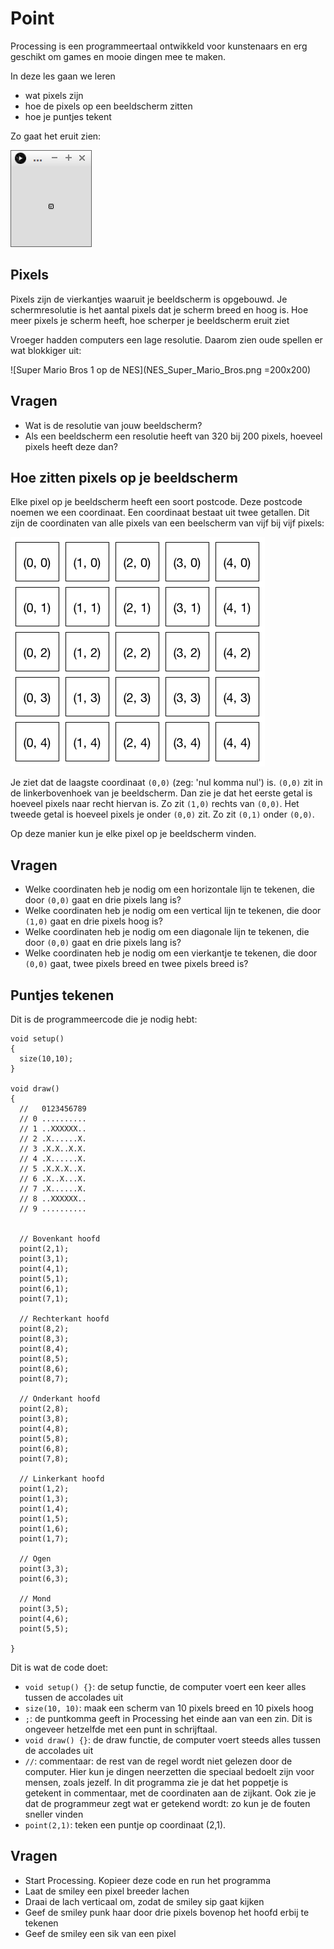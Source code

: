 # Point

Processing is een programmeertaal ontwikkeld voor kunstenaars
en erg geschikt om games en mooie dingen mee te maken.

In deze les gaan we leren 

 * wat pixels zijn
 * hoe de pixels op een beeldscherm zitten
 * hoe je puntjes tekent

Zo gaat het eruit zien:

![Point](Point.png)

## Pixels

Pixels zijn de vierkantjes waaruit je beeldscherm is opgebouwd.
Je schermresolutie is het aantal pixels dat je scherm breed en hoog is.
Hoe meer pixels je scherm heeft, hoe scherper je beeldscherm eruit ziet

Vroeger hadden computers een lage resolutie. Daarom zien oude
spellen er wat blokkiger uit:

![Super Mario Bros 1 op de NES](NES_Super_Mario_Bros.png =200x200)

## Vragen

 * Wat is de resolutie van jouw beeldscherm?
 * Als een beeldscherm een resolutie heeft van 320 bij 200 pixels, hoeveel pixels heeft deze dan?

## Hoe zitten pixels op je beeldscherm

Elke pixel op je beeldscherm heeft een soort postcode. Deze
postcode noemen we een coordinaat. Een coordinaat bestaat uit
twee getallen. Dit zijn de coordinaten van alle pixels
van een beelscherm van vijf bij vijf pixels:

![Pixel coordinaat](PixelCoordinaten.png) 

Je ziet dat de laagste coordinaat `(0,0)` (zeg: 'nul komma nul') is.
`(0,0)` zit in de linkerbovenhoek van je beeldscherm. Dan zie je dat
het eerste getal is hoeveel pixels naar recht hiervan is. Zo zit `(1,0)` 
rechts van `(0,0)`. Het tweede getal is hoeveel pixels je onder `(0,0)`
zit. Zo zit `(0,1)` onder `(0,0)`. 

Op deze manier kun je elke pixel op je beeldscherm vinden.

## Vragen

 * Welke coordinaten heb je nodig om een horizontale lijn te tekenen, die
   door `(0,0)` gaat en drie pixels lang is?
 * Welke coordinaten heb je nodig om een vertical lijn te tekenen, die
   door `(1,0)` gaat en drie pixels hoog is?
 * Welke coordinaten heb je nodig om een diagonale lijn te tekenen, die
   door `(0,0)` gaat en drie pixels lang is?
 * Welke coordinaten heb je nodig om een vierkantje te tekenen, die
   door `(0,0)` gaat, twee pixels breed en twee pixels breed is?

## Puntjes tekenen

Dit is de programmeercode die je nodig hebt:

```
void setup()
{
  size(10,10);  
}

void draw() 
{
  //   0123456789
  // 0 ..........
  // 1 ..XXXXXX..
  // 2 .X......X.
  // 3 .X.X..X.X.
  // 4 .X......X.
  // 5 .X.X.X..X.
  // 6 .X..X...X.
  // 7 .X......X.
  // 8 ..XXXXXX..
  // 9 ..........

  
  // Bovenkant hoofd
  point(2,1);  
  point(3,1);  
  point(4,1);  
  point(5,1);  
  point(6,1);  
  point(7,1);  

  // Rechterkant hoofd
  point(8,2);  
  point(8,3);  
  point(8,4);  
  point(8,5);  
  point(8,6);  
  point(8,7);  

  // Onderkant hoofd
  point(2,8);  
  point(3,8);  
  point(4,8);  
  point(5,8);  
  point(6,8);  
  point(7,8);  

  // Linkerkant hoofd
  point(1,2);  
  point(1,3);  
  point(1,4);  
  point(1,5);  
  point(1,6);  
  point(1,7);  

  // Ogen
  point(3,3);
  point(6,3);

  // Mond
  point(3,5);
  point(4,6);
  point(5,5);

}
```

Dit is wat de code doet:

 * `void setup() {}`: de setup functie, de computer voert een keer alles tussen de accolades uit
 * `size(10, 10)`: maak een scherm van 10 pixels breed en 10 pixels hoog
 * `;`: de puntkomma geeft in Processing het einde aan van een zin. Dit is
   ongeveer hetzelfde met een punt in schrijftaal.
 * `void draw() {}`: de draw functie, de computer voert steeds alles tussen de accolades uit
 * `//`: commentaar: de rest van de regel wordt niet gelezen door de 
   computer. Hier kun je dingen neerzetten die speciaal bedoelt zijn 
   voor mensen, zoals jezelf. In dit programma zie je dat het poppetje is
   getekent in commentaar, met de coordinaten aan de zijkant. Ook zie je
   dat de programmeur zegt wat er getekend wordt: zo kun je de fouten sneller
   vinden  
 * `point(2,1)`: teken een puntje op coordinaat (2,1).

## Vragen

 * Start Processing. Kopieer deze code en run het programma
 * Laat de smiley een pixel breeder lachen
 * Draai de lach verticaal om, zodat de smiley sip gaat kijken
 * Geef de smiley punk haar door drie pixels bovenop het hoofd erbij te tekenen
 * Geef de smiley een sik van een pixel
